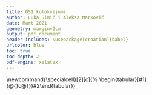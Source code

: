 ```yaml
---
title: OS1 kolokvijumi
author: Luka Simić i Aleksa Marković
date: Mart 2021
geometry: margin=2cm
output: pdf_document
header-includes: \usepackage[croatian]{babel}
urlcolor: blue
toc: true
toc-depth: 2
pdf-engine: xelatex
---
```

\newcommand{\specialcell}[2][c]{%
  \begin{tabular}[#1]{@{}c@{}}#2\end{tabular}}

